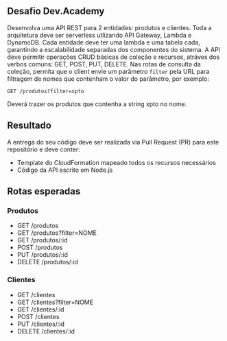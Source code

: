 ## Desafio Dev.Academy

Desenvolva uma API REST para 2 entidades: produtos e clientes. Toda a arquitetura deve ser serverless utlizando API Gateway, Lambda e DynamoDB.
Cada entidade deve ter uma lambda e uma tabela cada, garantindo a escalabilidade separadas dos componentes do sistema. A API deve permitir operações CRUD básicas de coleção e recursos, atráves dos verbos comuns: GET, POST, PUT, DELETE.
Nas rotas de consulta da coleção, permita que o client envie um parâmetro `filter` pela URL para filtragem de nomes que contenham o valor do parâmetro, por exemplo:

```curl
GET /produtos?filter=xpto
```

Deverá trazer os produtos que contenha a string xpto no nome.

## Resultado

A entrega do seu código deve ser realizada via Pull Request (PR) para este repositório e deve conter:

- Template do CloudFormation mapeado todos os recursos necessários
- Código da API escrito em Node.js

## Rotas esperadas

### Produtos

- GET /produtos
- GET /produtos?filter=NOME
- GET /produtos/:id
- POST /produtos
- PUT /produtos/:id
- DELETE /produtos/:id

### Clientes

- GET /clientes
- GET /clientes?filter=NOME
- GET /clientes/:id
- POST /clientes
- PUT /clientes/:id
- DELETE /clientes/:id

